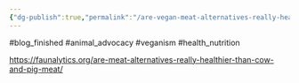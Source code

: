 ```yaml
---
{"dg-publish":true,"permalink":"/are-vegan-meat-alternatives-really-healther-than-cow-and-pig-meat/","tags":["alternative_proteins","health_nutrition"],"created":"2025-10-23T17:42:42.788+01:00","updated":"2025-10-23T18:06:08.640+01:00"}
---
```


#blog_finished  #animal_advocacy #veganism #health_nutrition 

https://faunalytics.org/are-meat-alternatives-really-healthier-than-cow-and-pig-meat/